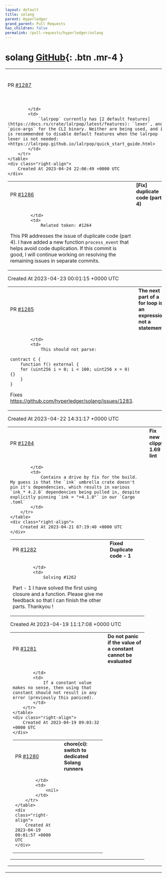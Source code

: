 ```yaml
---
layout: default
title: solang
parent: Hyperledger
grand_parent: Pull Requests
has_children: false
permalink: /pull-requests/hyperledger/solang
---
```


# solang <span class="fs-3 right-align">[GitHub](https://github.com/hyperledger/solang){: .btn .mr-4 }</span>


<div>
    <table>
        <tr>
            <td>
                PR <a href="https://github.com/hyperledger/solang/pull/1287" class=".btn">#1287</a>
            </td>
            <td>
                <b>
                    Disable default features for lalrpop
                </b>
            </td>
        </tr>
        <tr>
            <td>
                
            </td>
            <td>
                `lalrpop` currently has [2 default features](https://docs.rs/crate/lalrpop/latest/features): `lexer`, and `pico-args` for the CLI binary. Neither are being used, and it is recommended to disable default features when the lalrpop lexer is not needed: <https://lalrpop.github.io/lalrpop/quick_start_guide.html>
            </td>
        </tr>
    </table>
    <div class="right-align">
        Created At 2023-04-24 22:06:49 +0000 UTC
    </div>
</div>

<div>
    <table>
        <tr>
            <td>
                PR <a href="https://github.com/hyperledger/solang/pull/1286" class=".btn">#1286</a>
            </td>
            <td>
                <b>
                    [Fix] duplicate code (part 4)
                </b>
            </td>
        </tr>
        <tr>
            <td>
                
            </td>
            <td>
                Related token: #1264
This PR addresses the issue of duplicate code (part 4). I have added a new function `process_event` that helps avoid code duplication.
If this commit is good, I will continue working on resolving the remaining issues in separate commits.
            </td>
        </tr>
    </table>
    <div class="right-align">
        Created At 2023-04-23 00:01:15 +0000 UTC
    </div>
</div>

<div>
    <table>
        <tr>
            <td>
                PR <a href="https://github.com/hyperledger/solang/pull/1285" class=".btn">#1285</a>
            </td>
            <td>
                <b>
                    The next part of a for loop is an expression, not a statement
                </b>
            </td>
        </tr>
        <tr>
            <td>
                
            </td>
            <td>
                This should not parse:

	contract C {
	    function f() external {
		for (uint256 i = 0; i < 100; uint256 x = 0) {}
	    }
	}

Fixes https://github.com/hyperledger/solang/issues/1283.
            </td>
        </tr>
    </table>
    <div class="right-align">
        Created At 2023-04-22 14:31:17 +0000 UTC
    </div>
</div>

<div>
    <table>
        <tr>
            <td>
                PR <a href="https://github.com/hyperledger/solang/pull/1284" class=".btn">#1284</a>
            </td>
            <td>
                <b>
                    Fix new clippy 1.69 lint
                </b>
            </td>
        </tr>
        <tr>
            <td>
                
            </td>
            <td>
                Contains a drive by fix for the build. My guess is that the `ink` umbrella crate doesn't pin it's dependencies, which results in various `ink_* 4.2.0` dependencies being pulled in, despite explicitly pinning `ink = "=4.1.0"` in our `Cargo .toml`
            </td>
        </tr>
    </table>
    <div class="right-align">
        Created At 2023-04-21 07:19:40 +0000 UTC
    </div>
</div>

<div>
    <table>
        <tr>
            <td>
                PR <a href="https://github.com/hyperledger/solang/pull/1282" class=".btn">#1282</a>
            </td>
            <td>
                <b>
                    Fixed Duplicate code - 1
                </b>
            </td>
        </tr>
        <tr>
            <td>
                
            </td>
            <td>
                Solving #1262 
Part - 1
I have solved the first using closure and a function. Please give me feedback so that I can finish the other parts. 
Thankyou !
            </td>
        </tr>
    </table>
    <div class="right-align">
        Created At 2023-04-19 11:17:08 +0000 UTC
    </div>
</div>

<div>
    <table>
        <tr>
            <td>
                PR <a href="https://github.com/hyperledger/solang/pull/1281" class=".btn">#1281</a>
            </td>
            <td>
                <b>
                    Do not panic if the value of a constant cannot be evaluated
                </b>
            </td>
        </tr>
        <tr>
            <td>
                
            </td>
            <td>
                If a constant value makes no sense, then using that constant should not result in any error (previously this paniced).
            </td>
        </tr>
    </table>
    <div class="right-align">
        Created At 2023-04-19 09:03:32 +0000 UTC
    </div>
</div>

<div>
    <table>
        <tr>
            <td>
                PR <a href="https://github.com/hyperledger/solang/pull/1280" class=".btn">#1280</a>
            </td>
            <td>
                <b>
                    chore(ci): switch to dedicated Solang runners
                </b>
            </td>
        </tr>
        <tr>
            <td>
                
            </td>
            <td>
                <nil>
            </td>
        </tr>
    </table>
    <div class="right-align">
        Created At 2023-04-19 00:01:57 +0000 UTC
    </div>
</div>

